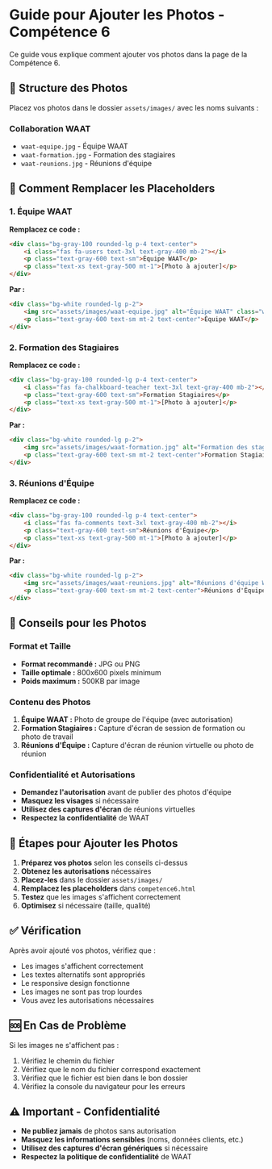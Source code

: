 # Guide pour Ajouter les Photos - Compétence 6

Ce guide vous explique comment ajouter vos photos dans la page de la Compétence 6.

## 📁 Structure des Photos

Placez vos photos dans le dossier `assets/images/` avec les noms suivants :

### Collaboration WAAT
- `waat-equipe.jpg` - Équipe WAAT
- `waat-formation.jpg` - Formation des stagiaires
- `waat-reunions.jpg` - Réunions d'équipe

## 🔧 Comment Remplacer les Placeholders

### 1. Équipe WAAT

**Remplacez ce code :**
```html
<div class="bg-gray-100 rounded-lg p-4 text-center">
    <i class="fas fa-users text-3xl text-gray-400 mb-2"></i>
    <p class="text-gray-600 text-sm">Équipe WAAT</p>
    <p class="text-xs text-gray-500 mt-1">[Photo à ajouter]</p>
</div>
```

**Par :**
```html
<div class="bg-white rounded-lg p-2">
    <img src="assets/images/waat-equipe.jpg" alt="Équipe WAAT" class="w-full h-auto rounded-lg">
    <p class="text-gray-600 text-sm mt-2 text-center">Équipe WAAT</p>
</div>
```

### 2. Formation des Stagiaires

**Remplacez ce code :**
```html
<div class="bg-gray-100 rounded-lg p-4 text-center">
    <i class="fas fa-chalkboard-teacher text-3xl text-gray-400 mb-2"></i>
    <p class="text-gray-600 text-sm">Formation Stagiaires</p>
    <p class="text-xs text-gray-500 mt-1">[Photo à ajouter]</p>
</div>
```

**Par :**
```html
<div class="bg-white rounded-lg p-2">
    <img src="assets/images/waat-formation.jpg" alt="Formation des stagiaires WAAT" class="w-full h-auto rounded-lg">
    <p class="text-gray-600 text-sm mt-2 text-center">Formation Stagiaires</p>
</div>
```

### 3. Réunions d'Équipe

**Remplacez ce code :**
```html
<div class="bg-gray-100 rounded-lg p-4 text-center">
    <i class="fas fa-comments text-3xl text-gray-400 mb-2"></i>
    <p class="text-gray-600 text-sm">Réunions d'Équipe</p>
    <p class="text-xs text-gray-500 mt-1">[Photo à ajouter]</p>
</div>
```

**Par :**
```html
<div class="bg-white rounded-lg p-2">
    <img src="assets/images/waat-reunions.jpg" alt="Réunions d'équipe WAAT" class="w-full h-auto rounded-lg">
    <p class="text-gray-600 text-sm mt-2 text-center">Réunions d'Équipe</p>
</div>
```

## 📸 Conseils pour les Photos

### Format et Taille
- **Format recommandé :** JPG ou PNG
- **Taille optimale :** 800x600 pixels minimum
- **Poids maximum :** 500KB par image

### Contenu des Photos
1. **Équipe WAAT :** Photo de groupe de l'équipe (avec autorisation)
2. **Formation Stagiaires :** Capture d'écran de session de formation ou photo de travail
3. **Réunions d'Équipe :** Capture d'écran de réunion virtuelle ou photo de réunion

### Confidentialité et Autorisations
- **Demandez l'autorisation** avant de publier des photos d'équipe
- **Masquez les visages** si nécessaire
- **Utilisez des captures d'écran** de réunions virtuelles
- **Respectez la confidentialité** de WAAT

## 🚀 Étapes pour Ajouter les Photos

1. **Préparez vos photos** selon les conseils ci-dessus
2. **Obtenez les autorisations** nécessaires
3. **Placez-les** dans le dossier `assets/images/`
4. **Remplacez les placeholders** dans `competence6.html`
5. **Testez** que les images s'affichent correctement
6. **Optimisez** si nécessaire (taille, qualité)

## ✅ Vérification

Après avoir ajouté vos photos, vérifiez que :
- Les images s'affichent correctement
- Les textes alternatifs sont appropriés
- Le responsive design fonctionne
- Les images ne sont pas trop lourdes
- Vous avez les autorisations nécessaires

## 🆘 En Cas de Problème

Si les images ne s'affichent pas :
1. Vérifiez le chemin du fichier
2. Vérifiez que le nom du fichier correspond exactement
3. Vérifiez que le fichier est bien dans le bon dossier
4. Vérifiez la console du navigateur pour les erreurs

## ⚠️ Important - Confidentialité

- **Ne publiez jamais** de photos sans autorisation
- **Masquez les informations sensibles** (noms, données clients, etc.)
- **Utilisez des captures d'écran génériques** si nécessaire
- **Respectez la politique de confidentialité** de WAAT
